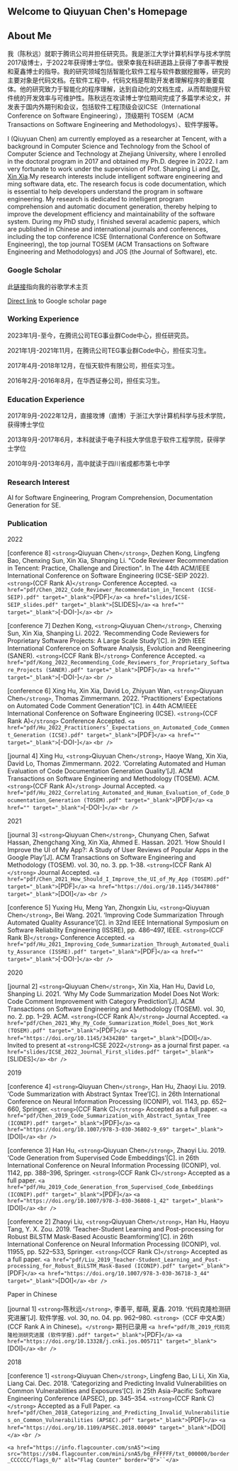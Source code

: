## Welcome to Qiuyuan Chen's Homepage

<!-- You can use the [editor on GitHub](https://github.com/chenqiuyuan/home/edit/gh-pages/index.md) to maintain and preview the content for your website in Markdown files.

Whenever you commit to this repository, GitHub Pages will run [Jekyll](https://jekyllrb.com/) to rebuild the pages in your site, from the content in your Markdown files. -->

## About Me

我（陈秋远）就职于腾讯公司并担任研究员。我是浙江大学计算机科学与技术学院2017级博士，于2022年获得博士学位。很荣幸我在科研道路上获得了李善平教授和夏鑫博士的指导。我的研究领域包括智能化软件工程与软件数据挖掘等，研究的主要对象是代码文档。在软件工程中，代码文档是帮助开发者理解程序的重要载体。他的研究致力于智能化的程序理解，达到自动化的文档生成，从而帮助提升软件统的开发效率与可维护性。陈秋远在攻读博士学位期间完成了多篇学术论文，并发表于国内外期刊和会议，包括软件工程顶级会议ICSE（International Conference on Software Engineering），顶级期刊 TOSEM（ACM Transactions on Software Engineering and Methodologys）、软件学报等。

I (Qiuyuan Chen) am currently employed as a researcher at Tencent, with a background in Computer Science and Technology from the School of Computer Science and Technology at Zhejiang University, where I enrolled in the doctoral program in 2017 and obtained my Ph.D. degree in 2022. I am very fortunate to work under the supervision of Prof. Shanping Li and [Dr. Xin Xia](https://xin-xia.github.io/).My research interests include intelligent software engineering and ming software data, etc. The research focus is code documentation, which is essential to help developers understand the program in software engineering. My research is dedicated to intelligent program comprehension and automatic document generation, thereby helping to improve the development efficiency and maintainability of the software system. During my PhD study, I finished several academic papers, which are published in Chinese and international journals and conferences, including the top conference ICSE (International Conference on Software Engineering), the top journal TOSEM (ACM Transactions on Software Engineering and Methodologys) and JOS (the Journal of Software), etc.

### Google Scholar

此[链接](https://scholar.google.com/citations?user=pCvGsBkAAAAJ&hl=en)指向我的谷歌学术主页

[Direct link](https://scholar.google.com/citations?user=pCvGsBkAAAAJ&hl=en) to Google scholar page


### Working Experience

2023年1月-至今，在腾讯公司TEG事业群Code中心，担任研究员。

2021年1月-2021年11月，在腾讯公司TEG事业群Code中心，担任实习生。

2017年4月-2018年12月，在恒天软件有限公司，担任实习生。

2016年2月-2016年8月，在华西证券公司，担任实习生。

### Education Experience

2017年9月-2022年12月，直接攻博（直博）于浙江大学计算机科学与技术学院，获得博士学位

2013年9月-2017年6月，本科就读于电子科技大学信息于软件工程学院，获得学士学位

2010年9月-2013年6月，高中就读于四川省成都市第七中学

### Research Interest

AI for Software Engineering, Program Comprehension, Documentation Generation for SE.

<!-- ### A picture of my research

Documentation is one of the most important artifacts in software engineering. However, it is often not drawn attentioned.

As a Ph.D. candidate, I am often bothered by "what's your research topic" for the laymen. I decide to draw a picture.

For more details see [GitHub Flavored Markdown](https://guides.github.com/features/mastering-markdown/).

### My CV

My current CV `<a href="陈秋远 简历 20211109.pdf" target="_blank">`[PDF]`</a>`. last updated: 2021.11.09.

<!--
### Template

Your Pages site will use the layout and styles from the Jekyll theme you have selected in your [repository settings](https://github.com/chenqiuyuan/home/settings). The name of this theme is saved in the Jekyll `_config.yml` configuration file. -->

### Publication

2022

[conference 8] `<strong>`Qiuyuan Chen`</strong>`, Dezhen Kong, Lingfeng Bao, Chenxing Sun, Xin Xia, Shanping Li.
"Code Reviewer Recommendation in Tencent: Practice, Challenge and Direction".
In The 44th ACM/IEEE International Conference on Software Engineering (ICSE-SEIP 2022).
`<strong>`(CCF Rank A)`</strong>` Conference Accepted.
`<a href="pdf/Chen_2022_Code_Reviewer_Recommendation_in_Tencent (ICSE-SEIP).pdf" target="_blank">`[PDF]`</a>`
`<a href="slides/ICSE-SEIP_slides.pdf" target="_blank">`[SLIDES]`</a>`
`<a href="" target="_blank">`[-DOI-]`</a>`
`<br />`

[conference 7] Dezhen Kong, `<strong>`Qiuyuan Chen`</strong>`, Chenxing Sun, Xin Xia, Shanping Li. 2022. ‘Recommending Code Reviewers for Proprietary Software Projects: A Large Scale Study’[C]. in 29th IEEE International Conference on Software Analysis, Evolution and Reengineering (SANER).
`<strong>`(CCF Rank B)`</strong>` Conference Accepted.
`<a href="pdf/Kong_2022_Recommending_Code_Reviewers_for_Proprietary_Software_Projects (SANER).pdf" target="_blank">`[PDF]`</a>`
`<a href="" target="_blank">`[-DOI-]`</a>`
`<br />`

[conference 6] Xing Hu, Xin Xia, David Lo, Zhiyuan Wan, `<strong>`Qiuyuan Chen`</strong>`, Thomas Zimmermann. 2022. "Practitioners’ Expectations on Automated Code Comment Generation"[C]. in 44th ACM/IEEE International Conference on Software Engineering (ICSE).
`<strong>`(CCF Rank A)`</strong>` Conference Accepted.
`<a href="pdf/Hu_2022_Practitioners’_Expectations_on_Automated_Code_Comment_Generation (ICSE).pdf" target="_blank">`[PDF]`</a>`
`<a href="" target="_blank">`[-DOI-]`</a>`
`<br />`

[journal 4] Xing Hu, `<strong>`Qiuyuan Chen`</strong>`, Haoye Wang, Xin Xia, David Lo, Thomas Zimmermann. 2022. ‘Correlating Automated and Human Evaluation of Code Documentation Generation Quality’[J]. ACM Transactions on Software Engineering and Methodology (TOSEM). ACM.
`<strong>`(CCF Rank A)`</strong>` Journal Accepted.
`<a href="pdf/Hu_2022_Correlating_Automated_and_Human_Evaluation_of_Code_Documentation_Generation (TOSEM).pdf" target="_blank">`[PDF]`</a>`
`<a href="" target="_blank">`[-DOI-]`</a>`
`<br />`

2021

[journal 3] `<strong>`Qiuyuan Chen`</strong>`, Chunyang Chen, Safwat Hassan, Zhengchang Xing, Xin Xia, Ahmed E. Hassan. 2021. ‘How Should I Improve the UI of My App?: A Study of User Reviews of Popular Apps in the Google Play’[J]. ACM Transactions on Software Engineering and Methodology (TOSEM). vol. 30, no. 3. pp. 1–38.
`<strong>`(CCF Rank A)`</strong>` Journal Accepted.
`<a href="pdf/Chen_2021_How_Should_I_Improve_the_UI_of_My_App (TOSEM).pdf" target="_blank">`[PDF]`</a>`
`<a href="https://doi.org/10.1145/3447808" target="_blank">`[DOI]`</a>`
`<br />`

[conference 5] Yuxing Hu, Meng Yan, Zhongxin Liu, `<strong>`Qiuyuan Chen`</strong>`, Bei Wang. 2021. ‘Improving Code Summarization Through Automated Quality Assurance’[C]. in 32nd IEEE International Symposium on Software Reliability Engineering (ISSRE), pp. 486–497, IEEE.
`<strong>`(CCF Rank B)`</strong>` Conference Accepted.
`<a href="pdf/Hu_2021_Improving_Code_Summarization_Through_Automated_Quality_Assurance (ISSRE).pdf" target="_blank">`[PDF]`</a>`
`<a href="" target="_blank">`[-DOI-]`</a>`
`<br />`

2020

[journal 2] `<strong>`Qiuyuan Chen`</strong>`, Xin Xia, Han Hu, David Lo, Shanping Li. 2021. ‘Why My Code Summarization Model Does Not Work: Code Comment Improvement with Category Prediction’[J]. ACM Transactions on Software Engineering and Methodology (TOSEM). vol. 30, no. 2. pp. 1–29. ACM.
`<strong>`(CCF Rank A)`</strong>` Journal Accepted.
`<a href="pdf/Chen_2021_Why_My_Code_Summarization_Model_Does_Not_Work (TOSEM).pdf" target="_blank">`[PDF]`</a>`
`<a href="https://doi.org/10.1145/3434280" target="_blank">`[DOI]`</a>`.
Invited to present at `<strong>`ICSE 2022`</strong>` as a journal first paper.
`<a href="slides/ICSE_2022_Journal_First_slides.pdf" target="_blank">`[SLIDES]`</a>`
`<br />`

2019

[conference 4] `<strong>`Qiuyuan Chen`</strong>`, Han Hu, Zhaoyi Liu. 2019. ‘Code Summarization with Abstract Syntax Tree’[C]. in 26th International Conference on Neural Information Processing (ICONIP), vol. 1143, pp. 652–660, Springer.
`<strong>`(CCF Rank C)`</strong>` Accepted as a full paper.
`<a href="pdf/Chen_2019_Code_Summarization_with_Abstract_Syntax_Tree (ICONIP).pdf" target="_blank">`[PDF]`</a>`
`<a href="https://doi.org/10.1007/978-3-030-36802-9_69" target="_blank">`[DOI]`</a>`
`<br />`

[conference 3] Han Hu, `<strong>`Qiuyuan Chen`</strong>`, Zhaoyi Liu. 2019. ‘Code Generation from Supervised Code Embeddings’[C]. in 26th International Conference on Neural Information Processing (ICONIP), vol. 1142, pp. 388–396, Springer.
`<strong>`(CCF Rank C)`</strong>` Accepted as a full paper.
`<a href="pdf/Hu_2019_Code_Generation_from_Supervised_Code_Embeddings (ICONIP).pdf" target="_blank">`[PDF]`</a>`
`<a href="https://doi.org/10.1007/978-3-030-36808-1_42" target="_blank">`[DOI]`</a>`
`<br />`

[conference 2] Zhaoyi Liu, `<strong>`Qiuyuan Chen`</strong>`, Han Hu, Haoyu Tang, Y. X. Zou. 2019. ‘Teacher-Student Learning and Post-processing for Robust BiLSTM Mask-Based Acoustic Beamforming’[C]. in 26th International Conference on Neural Information Processing (ICONIP), vol. 11955, pp. 522–533, Springer.
`<strong>`(CCF Rank C)`</strong>` Accepted as a full paper.
`<a href="pdf/Liu_2019_Teacher-Student_Learning_and_Post-processing_for_Robust_BiLSTM_Mask-Based (ICONIP).pdf" target="_blank">`[PDF]`</a>`
`<a href="https://doi.org/10.1007/978-3-030-36718-3_44" target="_blank">`[DOI]`</a>`
`<br />`

Paper in Chinese

[journal 1] `<strong>`陈秋远`</strong>`, 李善平, 鄢萌, 夏鑫. 2019. ‘代码克隆检测研究进展’[J]. 软件学报. vol. 30, no. 04. pp. 962–980.
`<strong>`（CCF 中文A类） (CCF Rank A in Chinese)。`</strong>` 期刊已录用
`<a href="pdf/陈_2019_代码克隆检测研究进展 (软件学报).pdf" target="_blank">`[PDF]`</a>`
`<a href="https://doi.org/10.13328/j.cnki.jos.005711" target="_blank">`[DOI]`</a>`
`<br />`

2018

[conference 1] `<strong>`Qiuyuan Chen`</strong>`, Lingfeng Bao, Li Li, Xin Xia, Liang Cai. Dec. 2018. ‘Categorizing and Predicting Invalid Vulnerabilities on Common Vulnerabilities and Exposures’[C]. in 25th Asia-Pacific Software Engineering Conference (APSEC), pp. 345–354.
`<strong>`(CCF Rank C)`</strong>` Accepted as a Full Paper.
`<a href="pdf/Chen_2018_Categorizing_and_Predicting_Invalid_Vulnerabilities_on_Common_Vulnerabilities (APSEC).pdf" target="_blank">`[PDF]`</a>`
`<a href="https://doi.org/10.1109/APSEC.2018.00049" target="_blank">`[DOI]`</a>`
`<br />`

`<a href="https://info.flagcounter.com/snA5"><img src="https://s04.flagcounter.com/mini/snA5/bg_FFFFFF/txt_000000/border_CCCCCC/flags_0/" alt="Flag Counter" border="0">``</a>`

[Direct link]: https://scholar.google.com/citations?user=pCvGsBkAAAAJ&hl=en
